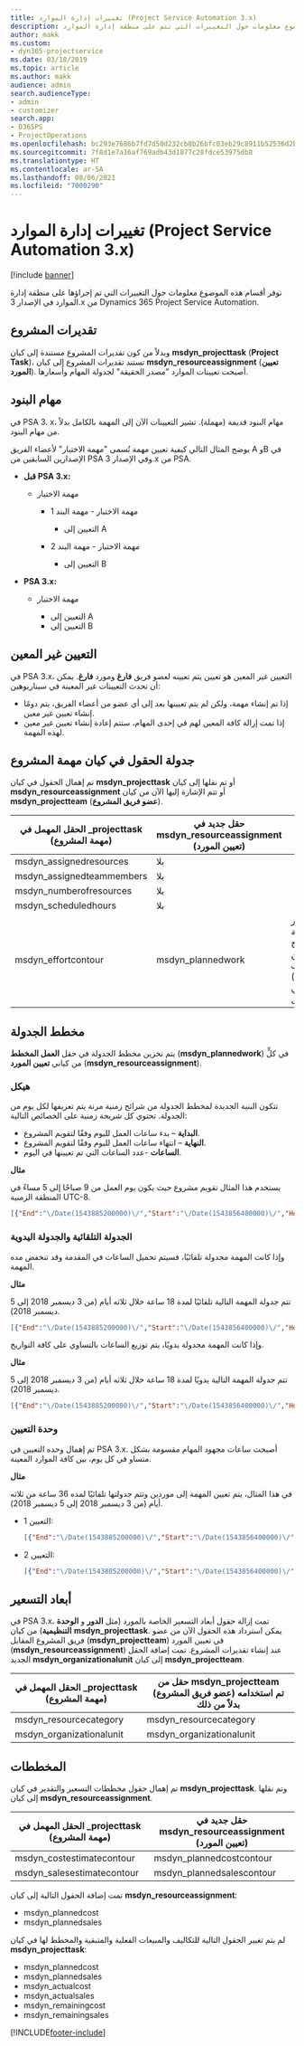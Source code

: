 ```yaml
---
title: تغييرات إدارة الموارد (Project Service Automation 3.x)
description: يوفر هذا الموضوع معلومات حول التغييرات التي تتم على منطقة إدارة الموارد.
author: makk
ms.custom:
- dyn365-projectservice
ms.date: 03/18/2019
ms.topic: article
ms.author: makk
audience: admin
search.audienceType:
- admin
- customizer
search.app:
- D365PS
- ProjectOperations
ms.openlocfilehash: bc293e7686b7fd7d50d232cb8b26bfc03eb29c8911b52536d2b0a3a4929730c9
ms.sourcegitcommit: 7f8d1e7a16af769adb43d1877c28fdce53975db8
ms.translationtype: HT
ms.contentlocale: ar-SA
ms.lasthandoff: 08/06/2021
ms.locfileid: "7000290"
---
```

# <a name="resource-management-changes-project-service-automation-3x"></a>تغييرات إدارة الموارد (Project Service Automation 3.x)

[!include [banner](../../includes/psa-now-project-operations.md)]

توفر أقسام هذه الموضوع معلومات حول التغييرات التي تم إجراؤها على منطقة إدارة الموارد في الإصدار 3.x من Dynamics 365 Project Service Automation.

## <a name="project-estimates"></a>تقديرات المشروع

وبدلاً من كون تقديرات المشروع مستندة إلى كيان **msdyn\_projecttask** (**Project Task**)، تستند تقديرات المشروع إلى كيان **msdyn\_resourceassignment** (**تعيين المورد**). أصبحت تعيينات الموارد "مصدر الحقيقة" لجدولة المهام وأسعارها.

## <a name="line-tasks"></a>مهام البنود

في PSA 3. x، مهام البنود قديمة (مهملة). تشير التعيينات الآن إلى المهمة بالكامل بدلاً من مهام البنود.

يوضح المثال التالي كيفية تعيين مهمة تُسمى "مهمة الاختبار" لأعضاء الفريق A وB في الإصدارين السابقين من PSA وفي الإصدار 3.x من PSA.

- **قبل PSA 3.x:**

    - مهمة الاختبار

        - مهمة الاختبار - مهمة البند 1

            - التعيين إلى A

        - مهمة الاختبار - مهمة البند 2

            - التعيين إلى B

- **PSA 3.x:**

    - مهمة الاختبار

        - التعيين إلى A
        - التعيين إلى B

## <a name="unassigned-assignment"></a>التعيين غير المعين

في PSA 3.x، التعيين غير المعين هو تعيين يتم تعيينه لعضو فريق **فارغ** ومورد **فارغ**. يمكن أن تحدث التعيينات غير المعينة في سيناريوهين:

- إذا تم إنشاء مهمة، ولكن لم يتم تعيينها بعد إلى أي عضو من أعضاء الفريق، يتم دومًا إنشاء تعيين غير معين. 
- إذا تمت إزالة كافة المعين لهم في إحدى المهام، ستتم إعادة إنشاء تعيين غير معين لهذه المهمة.

## <a name="scheduling-fields-on-the-project-task-entity"></a>جدولة الحقول في كيان مهمة المشروع

تم إهمال الحقول في كيان **msdyn\_projecttask** أو تم نقلها إلى كيان **msdyn\_resourceassignment** أو تتم الإشارة إليها الآن من كيان **msdyn\_projectteam** (**عضو فريق المشروع**).

| الحقل المهمل في \_projecttask (مهمة المشروع) | حقل جديد في msdyn\_resourceassignment (تعيين المورد) | تعليق |
|---|---|---|
| msdyn\_assignedresources | بلا | |
| msdyn\_assignedteammembers | بلا | |
| msdyn\_numberofresources | بلا | |
| msdyn\_scheduledhours | بلا | |
| msdyn\_effortcontour | msdyn\_plannedwork | تم تغيير تنسيق بنية بيانات منهج كائن JavaScript ‏(JSON) المخزنة في الحقل. |

## <a name="schedule-contour"></a>مخطط الجدولة

يتم تخزين مخطط الجدولة في حقل **العمل المخطط** (**msdyn\_plannedwork**) في كلٍّ من كياني **تعيين المورد** (**msdyn\_resourceassignment**).

### <a name="structure"></a>هيكل

تتكون البنية الجديدة لمخطط الجدولة من شرائح زمنية مرنة يتم تعريفها لكل يوم من الجدولة. تحتوي كل شريحة زمنية على الخصائص التالية:

- **البداية** – بدء ساعات العمل لليوم وفقًا لتقويم المشروع.
- **النهاية** – انتهاء ساعات العمل لليوم وفقًا لتقويم المشروع.
- **الساعات** -عدد الساعات التي تم تعيينها في اليوم.

**مثال**

يستخدم هذا المثال تقويم مشروع حيث يكون يوم العمل من 9 صباحًا إلى 5 مساءً في المنطقة الزمنية UTC-8.

```json
[{"End":"\/Date(1543885200000)\/","Start":"\/Date(1543856400000)\/","Hours":8},{"End":"\/Date(1543971600000)\/","Start":"\/Date(1543942800000)\/","Hours":8},{"End":"\/Date(1544058000000)\/","Start":"\/Date(1544029200000)\/","Hours":2}]
```

### <a name="auto-scheduling-and-manual-scheduling"></a>الجدولة التلقائية والجدولة اليدوية

وإذا كانت المهمة مجدولة تلقائيًا، فسيتم تحميل الساعات في المقدمة وقد تنخفض مده المهمة.

**مثال**

تتم جدولة المهمة التالية تلقائيًا لمدة 18 ساعة خلال ثلاثه أيام (من 3 ديسمبر 2018 إلى 5 ديسمبر 2018).

```json
[{"End":"\/Date(1543885200000)\/","Start":"\/Date(1543856400000)\/","Hours":8},{"End":"\/Date(1543971600000)\/","Start":"\/Date(1543942800000)\/","Hours":8},{"End":"\/Date(1544058000000)\/","Start":"\/Date(1544029200000)\/","Hours":2}]
```

وإذا كانت المهمة مجدولة يدويًا، يتم توزيع الساعات بالتساوي على كافة التواريخ.

**مثال**

تتم جدولة المهمة التالية يدويًا لمدة 18 ساعة خلال ثلاثه أيام (من 3 ديسمبر 2018 إلى 5 ديسمبر 2018).

```json
[{"End":"\/Date(1543885200000)\/","Start":"\/Date(1543856400000)\/","Hours":6},{"End":"\/Date(1543971600000)\/","Start":"\/Date(1543942800000)\/","Hours":6},{"End":"\/Date(1544058000000)\/","Start":"\/Date(1544029200000)\/","Hours":6}]
```

### <a name="assignment-unit"></a>وحدة التعيين

تم إهمال وحده التعيين في PSA 3.x. أصبحت ساعات مجهود المهام مقسومة بشكل متساو في كل يوم، بين كافة الموارد المعينة.

**مثال**

في هذا المثال، يتم تعيين المهمة إلى موردين وتتم جدولتها تلقائيًا لمده 36 ساعة من ثلاثه أيام (من 3 ديسمبر 2018 إلى 5 ديسمبر 2018).

- التعيين 1:

    ```json
    [{"End":"\/Date(1543885200000)\/","Start":"\/Date(1543856400000)\/","Hours":8},{"End":"\/Date(1543971600000)\/","Start":"\/Date(1543942800000)\/","Hours":8},{"End":"\/Date(1544058000000)\/","Start":"\/Date(1544029200000)\/","Hours":2}]
    ```

- التعيين 2:

    ```json
    [{"End":"\/Date(1543885200000)\/","Start":"\/Date(1543856400000)\/","Hours":8},{"End":"\/Date(1543971600000)\/","Start":"\/Date(1543942800000)\/","Hours":8},{"End":"\/Date(1544058000000)\/","Start":"\/Date(1544029200000)\/","Hours":2}]
    ```

## <a name="pricing-dimensions"></a>أبعاد التسعير

في PSA 3.x، تمت إزالة حقول أبعاد التسعير الخاصة بالمورد (مثل **الدور** و **الوحدة التنظيمية**) من كيان **msdyn\_projecttask**. يمكن استرداد هذه الحقول الآن من عضو فريق المشروع المقابل (**msdyn\_projectteam**) في تعيين المورد (**msdyn\_resourceassignment**) عند إنشاء تقديرات المشروع. تمت إضافة الحقل الجديد **msdyn\_organizationalunit** إلى كيان **msdyn\_projectteam**.

| الحقل المهمل في \_projecttask (مهمة المشروع) | حقل من msdyn\_projectteam (عضو فريق المشروع) تم استخدامه بدلاً من ذلك |
|---|---|
| msdyn\_resourcecategory | msdyn\_resourcecategory |
| msdyn\_organizationalunit | msdyn\_organizationalunit |

## <a name="contours"></a>المخططات

تم إهمال حقول مخططات التسعير والتقدير في كيان **msdyn\_projecttask**. وتم نقلها إلى كيان **msdyn\_resourceassignment**.

| الحقل المهمل في \_projecttask (مهمة المشروع) | حقل جديد في msdyn\_resourceassignment (تعيين المورد) |
|---|---|
| msdyn\_costestimatecontour | msdyn\_plannedcostcontour |
| msdyn\_salesestimatecontour | msdyn\_plannedsalescontour |

تمت إضافة الحقول التالية إلى كيان **msdyn\_resourceassignment**:

* msdyn\_plannedcost
* msdyn\_plannedsales

لم يتم تغيير الحقول التالية للتكاليف والمبيعات الفعلية والمتبقية والمخطط لها في كيان **msdyn\_projecttask**:

* msdyn\_plannedcost
* msdyn\_plannedsales
* msdyn\_actualcost
* msdyn\_actualsales
* msdyn\_remainingcost
* msdyn\_remainingsales


[!INCLUDE[footer-include](../../includes/footer-banner.md)]